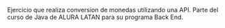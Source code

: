 Ejercicio que realiza conversion de monedas utilizando una API.
Parte del curso de Java de ALURA LATAN para su programa Back End.
